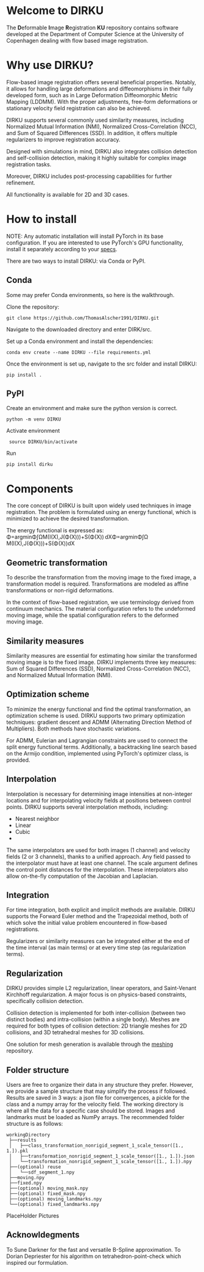 # Welcome to DIRKU
The **D**eformable **I**mage **R**egistration **KU** repository contains software developed at the Department of Computer Science at the University of Copenhagen dealing with flow based image registration.
# Why use DIRKU?
Flow-based image registration offers several beneficial properties. Notably, it allows for handling large deformations and diffeomorphisms in their fully developed form, such as in Large Deformation Diffeomorphic Metric Mapping (LDDMM). With the proper adjustments, free-form deformations or stationary velocity field registration can also be achieved.

DIRKU supports several commonly used similarity measures, including Normalized Mutual Information (NMI), Normalized Cross-Correlation (NCC), and Sum of Squared Differences (SSD). In addition, it offers multiple regularizers to improve registration accuracy.

Designed with simulations in mind, DIRKU also integrates collision detection and self-collision detection, making it highly suitable for complex image registration tasks.

Moreover, DIRKU includes post-processing capabilities for further refinement.

All functionality is available for 2D and 3D cases.
# How to install

NOTE: Any automatic installation will install PyTorch in its base configuration. If you are interested to use PyTorch's GPU functionality, install it separately according to your [specs](https://pytorch.org/get-started/locally/).

There are two ways to install DIRKU: via Conda or PyPI.

## Conda
Some may prefer Conda environments, so here is the walkthrough.

Clone the repository:

 ```git clone https://github.com/ThomasAlscher1991/DIRKU.git```

Navigate to the downloaded directory and enter DIRK/src.

Set up a Conda environment and install the dependencies:

```conda env create --name DIRKU --file requirements.yml ```

Once the environment is set up, navigate to the src folder and install DIRKU:

```pip install .```

## PyPI

Create an environment and make sure the python version is correct.

```python -m venv DIRKU```

Activate environment

``` source DIRKU/bin/activate```

Run

```pip install dirku```


# Components
The core concept of DIRKU is built upon widely used techniques in image registration. The problem is formulated using an energy functional, which is minimized to achieve the desired transformation.

The energy functional is expressed as: Φ=arg⁡min⁡Φ∫ΩM(I(X),J(Φ(X)))+S(Φ(X)) dXΦ=argminΦ​∫Ω​M(I(X),J(Φ(X)))+S(Φ(X))dX

## Geometric transformation
To describe the transformation from the moving image to the fixed image, a transformation model is required. Transformations are modeled as affine transformations or non-rigid deformations.

In the context of flow-based registration, we use terminology derived from continuum mechanics. The material configuration refers to the undeformed moving image, while the spatial configuration refers to the deformed moving image.
## Similarity measures
Similarity measures are essential for estimating how similar the transformed moving image is to the fixed image. DIRKU implements three key measures: Sum of Squared Differences (SSD), Normalized Cross-Correlation (NCC), and Normalized Mutual Information (NMI).

## Optimization scheme
To minimize the energy functional and find the optimal transformation, an optimization scheme is used. DIRKU supports two primary optimization techniques: gradient descent and ADMM (Alternating Direction Method of Multipliers). Both methods have stochastic variations.

For ADMM, Eulerian and Lagrangian constraints are used to connect the split energy functional terms. Additionally, a backtracking line search based on the Armijo condition, implemented using PyTorch's optimizer class, is provided.

## Interpolation
Interpolation is necessary for determining image intensities at non-integer locations and for interpolating velocity fields at positions between control points. DIRKU supports several interpolation methods, including:
- Nearest neighbor
- Linear
- Cubic
- 
The same interpolators are used for both images (1 channel) and velocity fields (2 or 3 channels), thanks to a unified approach. Any field passed to the interpolator must have at least one channel. The scale argument defines the control point distances for the interpolation. These interpolators also allow on-the-fly computation of the Jacobian and Laplacian.

## Integration
For time integration, both explicit and implicit methods are available. DIRKU supports the Forward Euler method and the Trapezoidal method, both of which solve the initial value problem encountered in flow-based registrations.

Regularizers or similarity measures can be integrated either at the end of the time interval (as main terms) or at every time step (as regularization terms).

## Regularization
DIRKU provides simple L2 regularization, linear operators, and Saint-Venant Kirchhoff regularization. A major focus is on physics-based constraints, specifically collision detection.

Collision detection is implemented for both inter-collision (between two distinct bodies) and intra-collision (within a single body). Meshes are required for both types of collision detection: 2D triangle meshes for 2D collisions, and 3D tetrahedral meshes for 3D collisions.

One solution for mesh generation is available through the [meshing](https://github.com/ThomasAlscher1991/meshing) repository.

## Folder structure
Users are free to organize their data in any structure they prefer. However, we provide a sample structure that may simplify the process if followed.
Results are saved in 3 ways: a json file for convergences, a pickle for the class and a numpy array for the velocity field.
The working directory is where all the data for a specific case should be stored. Images and landmarks must be loaded as NumPy arrays. The recommended folder structure is as follows:
```
workingDirectory
 ├──results
 │   ├──class_transformation_nonrigid_segment_1_scale_tensor([1., 1.]).pkl
 │   ├──transformation_nonrigid_segment_1_scale_tensor([1., 1.]).json
 │   └──transformation_nonrigid_segment_1_scale_tensor([1., 1.]).npy
 ├──(optional) reuse 
 │   └──sdf_segment_1.npy
 ├──moving.npy
 ├──fixed.npy
 ├──(optional) moving_mask.npy
 ├──(optional) fixed_mask.npy
 ├──(optional) moving_landmarks.npy
 └──(optional) fixed_landmarks.npy
```

PlaceHolder Pictures

## Acknowldegments
To Sune Darkner for the fast and versatile B-Spline approximation. 
To Dorian Depriester for his algorithm on tetrahedron-point-check which inspired our formulation.

